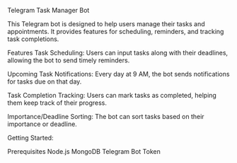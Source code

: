 Telegram Task Manager Bot

This Telegram bot is designed to help users manage their tasks and appointments. It provides features for scheduling, reminders, and tracking task completions.

Features
Task Scheduling: Users can input tasks along with their deadlines, allowing the bot to send timely reminders.

Upcoming Task Notifications: Every day at 9 AM, the bot sends notifications for tasks due on that day.

Task Completion Tracking: Users can mark tasks as completed, helping them keep track of their progress.

Importance/Deadline Sorting: The bot can sort tasks based on their importance or deadline.

Getting Started:

Prerequisites
Node.js
MongoDB
Telegram Bot Token